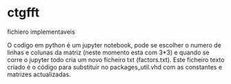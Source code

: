# ctgfft
fichiero implementaveis


 O codigo em python é um jupyter notebook, pode se escolher o numero de linhas e colunas da matriz (neste momento esta com 3*3)  e quando se corre o jupyter todo cria um novo ficheiro txt (factors.txt).
Este ficheiro texto criado é o código para substituir no packages_util.vhd com as constantes e matrizes actualizadas.

